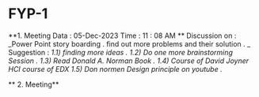 # FYP-1
**1. Meeting 
Data : 05-Dec-2023
Time : 11 : 08 AM **
   Discussion on :
     _Power Point story boarding .
     find out more problems and their solution . _     
   Suggestion :
     _1.1) finding more ideas .
     1.2) Do one more brainstorming Session .
     1.3) Read Donald A. Norman Book .
     1.4) Course of David Joyner HCI course of EDX
     1.5) Don normen Design principle on youtube ._
     
**  2. Meeting**
     
